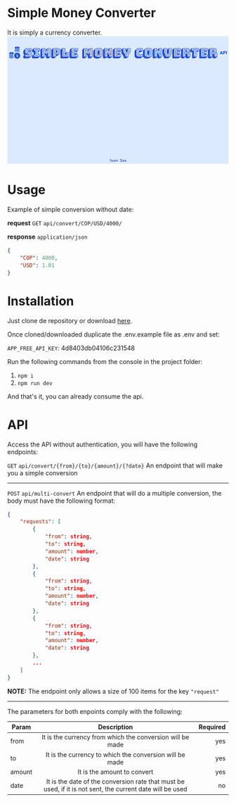 # Simple Money Converter

It is simply a currency converter.
![Banner](resources/index.png "Banner")

# Usage
Example of simple conversion without date:

**request** ``GET``  `api/convert/COP/USD/4000/`

**response** ``application/json`` 
```json
{
    "COP": 4000,
    "USD": 1.01
}
```

# Installation
Just clone de repository or download [here](#).

Once cloned/downloaded duplicate the .env.example file as .env and set:

``APP_FREE_API_KEY``: 4d8403db04106c231548

Run the following commands from the console in the project folder:

1. ``npm i``
2. ``npm run dev``

And that's it, you can already consume the api.

# API
Access the API without authentication, you will have the following endpoints:

``GET``  `api/convert/{from}/{to}/{amount}/{?date}`
An endpoint that will make you a simple conversion

---
``POST``  `api/multi-convert`
An endpoint that will do a multiple conversion, the body must have the following format:

```json
{
    "requests": [
        {
            "from": string,
            "to": string,
            "amount": number,
            "date": string
        },
        {
            "from": string,
            "to": string,
            "amount": number,
            "date": string
        },
        {
            "from": string,
            "to": string,
            "amount": number,
            "date": string
        },
        ...
    ]
}
```

**NOTE:** The endpoint only allows a size of 100 items for the key ``"request"``

---
The parameters for both enpoints comply with the following:

|Param|Description|Required|
|-------------|:-------------:| -----:|
|from|It is the currency from which the conversion will be made|yes|
|to|It is the currency to which the conversion will be made|yes|
|amount|It is the amount to convert|yes|
|date|It is the date of the conversion rate that must be used, if it is not sent, the current date will be used|no|
